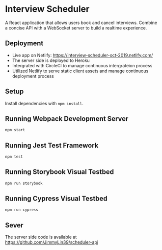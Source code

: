 # Interview Scheduler
A React application that allows users book and cancel interviews. Combine a concise API with a WebSocket server to build a realtime experience. 

## Deployment

- Live app on Netlify: https://interview-scheduler-oct-2019.netlify.com/
- The server side is deployed to Heroku
- Intergrated with CircleCI to manage continuous intergrateion process
- Utilized Netlify to serve static client assets and manage continuous deployment process

## Setup

Install dependencies with `npm install`.

## Running Webpack Development Server

```sh
npm start
```

## Running Jest Test Framework

```sh
npm test
```

## Running Storybook Visual Testbed

```sh
npm run storybook
```

## Running Cypress Visual Testbed

```sh
npm run cypress
```

## Sever

The server side code is available at https://github.com/JimmyLin39/scheduler-api


